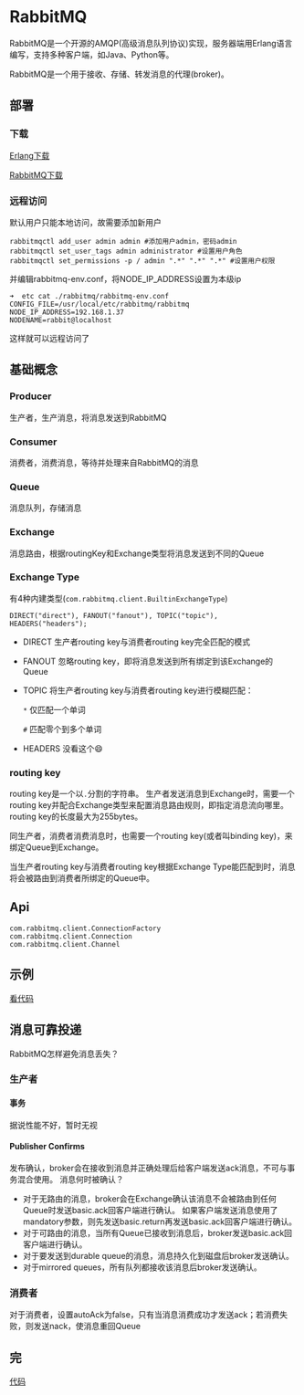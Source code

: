 # RabbitMQ

RabbitMQ是一个开源的AMQP(高级消息队列协议)实现，服务器端用Erlang语言编写，支持多种客户端，如Java、Python等。

RabbitMQ是一个用于接收、存储、转发消息的代理(broker)。

## 部署
### 下载

[Erlang下载](http://www.erlang.org/downloads)

[RabbitMQ下载](https://www.rabbitmq.com/download.html)

### 远程访问

默认用户只能本地访问，故需要添加新用户

    rabbitmqctl add_user admin admin #添加用户admin，密码admin
    rabbitmqctl set_user_tags admin administrator #设置用户角色
    rabbitmqctl set_permissions -p / admin ".*" ".*" ".*" #设置用户权限
    
并编辑rabbitmq-env.conf，将NODE_IP_ADDRESS设置为本级ip

    ➜  etc cat ./rabbitmq/rabbitmq-env.conf
    CONFIG_FILE=/usr/local/etc/rabbitmq/rabbitmq
    NODE_IP_ADDRESS=192.168.1.37
    NODENAME=rabbit@localhost
    
这样就可以远程访问了

## 基础概念

### Producer

生产者，生产消息，将消息发送到RabbitMQ

### Consumer 

消费者，消费消息，等待并处理来自RabbitMQ的消息

### Queue

消息队列，存储消息

### Exchange

消息路由，根据routingKey和Exchange类型将消息发送到不同的Queue


### Exchange Type

有4种内建类型(`com.rabbitmq.client.BuiltinExchangeType`)

    DIRECT("direct"), FANOUT("fanout"), TOPIC("topic"), HEADERS("headers");
    
* DIRECT
生产者routing key与消费者routing key完全匹配的模式
* FANOUT
忽略routing key，即将消息发送到所有绑定到该Exchange的Queue
* TOPIC
将生产者routing key与消费者routing key进行模糊匹配：

    `*` 仅匹配一个单词
    
    `#` 匹配零个到多个单词

* HEADERS
没看这个😄

### routing key

routing key是一个以`.`分割的字符串。
生产者发送消息到Exchange时，需要一个routing key并配合Exchange类型来配置消息路由规则，即指定消息流向哪里。
routing key的长度最大为255bytes。
 
同生产者，消费者消费消息时，也需要一个routing key(或者叫binding key)，来绑定Queue到Exchange。

当生产者routing key与消费者routing key根据Exchange Type能匹配到时，消息将会被路由到消费者所绑定的Queue中。

## Api

    com.rabbitmq.client.ConnectionFactory
    com.rabbitmq.client.Connection
    com.rabbitmq.client.Channel

## 示例

[看代码](https://github.com/liuyazong/mq-app)

## 消息可靠投递

RabbitMQ怎样避免消息丢失？

### 生产者

#### 事务

据说性能不好，暂时无视

#### Publisher Confirms

发布确认，broker会在接收到消息并正确处理后给客户端发送ack消息，不可与事务混合使用。
消息何时被确认？
* 对于无路由的消息，broker会在Exchange确认该消息不会被路由到任何Queue时发送basic.ack回客户端进行确认。
如果客户端发送消息使用了mandatory参数，则先发送basic.return再发送basic.ack回客户端进行确认。
* 对于可路由的消息，当所有Queue已接收到消息后，broker发送basic.ack回客户端进行确认。
* 对于要发送到durable queue的消息，消息持久化到磁盘后broker发送确认。
* 对于mirrored queues，所有队列都接收该消息后broker发送确认。

### 消费者

对于消费者，设置autoAck为false，只有当消息消费成功才发送ack；若消费失败，则发送nack，使消息重回Queue

## 完

[代码](https://github.com/liuyazong/mq-app)
